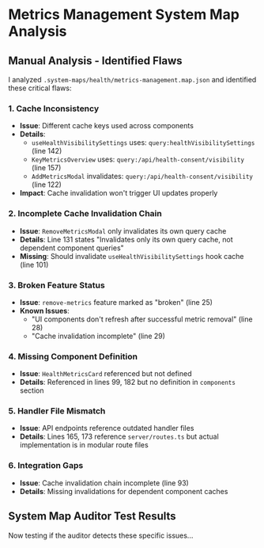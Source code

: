 # Metrics Management System Map Analysis

## Manual Analysis - Identified Flaws

I analyzed `.system-maps/health/metrics-management.map.json` and identified these critical flaws:

### 1. Cache Inconsistency
- **Issue**: Different cache keys used across components
- **Details**: 
  - `useHealthVisibilitySettings` uses: `query:healthVisibilitySettings` (line 142)
  - `KeyMetricsOverview` uses: `query:/api/health-consent/visibility` (line 157)
  - `AddMetricsModal` invalidates: `query:/api/health-consent/visibility` (line 122)
- **Impact**: Cache invalidation won't trigger UI updates properly

### 2. Incomplete Cache Invalidation Chain
- **Issue**: `RemoveMetricsModal` only invalidates its own query cache
- **Details**: Line 131 states "Invalidates only its own query cache, not dependent component queries"
- **Missing**: Should invalidate `useHealthVisibilitySettings` hook cache (line 101)

### 3. Broken Feature Status
- **Issue**: `remove-metrics` feature marked as "broken" (line 25)
- **Known Issues**: 
  - "UI components don't refresh after successful metric removal" (line 28)
  - "Cache invalidation incomplete" (line 29)

### 4. Missing Component Definition
- **Issue**: `HealthMetricsCard` referenced but not defined
- **Details**: Referenced in lines 99, 182 but no definition in `components` section

### 5. Handler File Mismatch
- **Issue**: API endpoints reference outdated handler files
- **Details**: Lines 165, 173 reference `server/routes.ts` but actual implementation is in modular route files

### 6. Integration Gaps
- **Issue**: Cache invalidation chain incomplete (line 93)
- **Details**: Missing invalidations for dependent component caches

## System Map Auditor Test Results

Now testing if the auditor detects these specific issues...